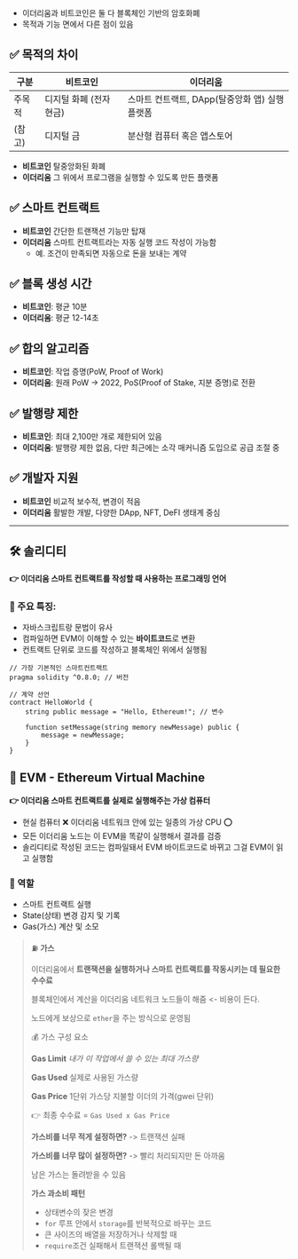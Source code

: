- 이더리움과 비트코인은 둘 다 블록체인 기반의 암호화폐
- 목적과 기능 면에서 다른 점이 있음

## ✅ 목적의 차이

| 구분 | 비트코인 | 이더리움 |
|------|------|-----|
|주목적 | 디지털 화폐 (전자 현금) | 스마트 컨트랙트, DApp(탈중앙화 앱) 실행 플랫폼|
|(참고) | 디지털 금 | 분산형 컴퓨터 혹은 앱스토어 |

- **비트코인** 탈중앙화된 화폐
- **이더리움** 그 위에서 프로그램을 실행할 수 있도록 만든 플랫폼

## ✅ 스마트 컨트랙트
- **비트코인** 간단한 트랜잭션 기능만 탑재
- **이더리움** 스마트 컨트랙트라는 자동 실행 코드 작성이 가능함
    - 예. 조건이 만족되면 자동으로 돈을 보내는 계약

## ✅ 블록 생성 시간
- **비트코인**: 평균 10분
- **이더리움**: 평균 12-14초

## ✅ 합의 알고리즘
- **비트코인**: 작업 증명(PoW, Proof of Work)
- **이더리움**: 원래 PoW -> 2022, PoS(Proof of Stake, 지분 증명)로 전환

## ✅ 발행량 제한
- **비트코인**: 최대 2,100만 개로 제한되어 있음
- **이더리움**: 발행량 제한 없음, 다만 최근에는 소각 매커니즘 도입으로 공급 조절 중

## ✅ 개발자 지원
- **비트코인** 비교적 보수적, 변경이 적음
- **이더리움** 활발한 개발, 다양한 DApp, NFT, DeFI 생태계 중심

***

## 🛠️ 솔리디티

**👉 이더리움 스마트 컨트랙트를 작성할 때 사용하는 프로그래밍 언어**

### 📌 주요 특징:
- 자바스크립트랑 문법이 유사
- 컴파일하면 EVM이 이해할 수 있는 **바이트코드**로 변환
- 컨트랙트 단위로 코드를 작성하고 블록체인 위에서 실행됨


```solidity
// 가장 기본적인 스마트컨트랙트
pragma solidity ^0.8.0; // 버전

// 계약 선언
contract HelloWorld {
    string public message = "Hello, Ethereum!"; // 변수

    function setMessage(string memory newMessage) public {
        message = newMessage;
    }
}
```

## 🧠 EVM - Ethereum Virtual Machine

**👉 이더리움 스마트 컨트랙트를 실제로 실행해주는 가상 컴퓨터**

- 현실 컴퓨터 ❌ 이더리움 네트워크 안에 있는 일종의 가상 CPU ⭕
- 모든 이더리움 노드는 이 EVM을 똑같이 실행해서 결과를 검증
- 솔리디티로 작성된 코드는 컴파일돼서 EVM 바이트코드로 바뀌고 그걸 EVM이 읽고 실행함

### 🧩 역할
- 스마트 컨트랙트 실행
- State(상태) 변경 감지 및 기록
- Gas(가스) 계산 및 소모

> ⛽️ **가스**
> 
> 이더리움에서 **트랜잭션을 실행하거나 스마트 컨트랙트를 작동시키는 데 필요한 수수료**
> 
> 블록체인에서 계산을 이더리움 네트워크 노드들이 해줌 <- 비용이 든다.
> 
> 노드에게 보상으로 `ether`을 주는 방식으로 운영됨
> 
> 💰 가스 구성 요소
> 
> **Gas Limit** *내가 이 작업에서 쓸 수 있는 최대 가스량*
> 
> **Gas Used** 실제로 사용된 가스량
> 
> **Gas Price** 1단위 가스당 지불할 이더의 가격(gwei 단위)
> 
> 👉 최종 수수료 = `Gas Used x Gas Price`
> 
> **가스비를 너무 적게 설정하면?** -> 트랜잭션 실패
> 
> **가스비를 너무 많이 설정하면?** -> 빨리 처리되지만 돈 아까움
> 
> 남은 가스는 돌려받을 수 있음
> 
> **가스 과소비 패턴**
> 
> - 상태변수의 잦은 변경
> - `for` 루프 안에서 `storage`를 반복적으로 바꾸는 코드
> - 큰 사이즈의 배열을 저장하거나 삭제할 때
> - `require`조건 실패해서 트랜잭션 롤백될 때


